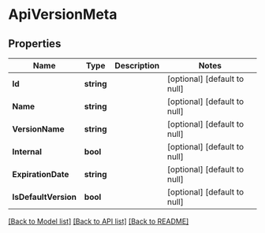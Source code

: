 # ApiVersionMeta

## Properties
Name | Type | Description | Notes
------------ | ------------- | ------------- | -------------
**Id** | **string** |  | [optional] [default to null]
**Name** | **string** |  | [optional] [default to null]
**VersionName** | **string** |  | [optional] [default to null]
**Internal** | **bool** |  | [optional] [default to null]
**ExpirationDate** | **string** |  | [optional] [default to null]
**IsDefaultVersion** | **bool** |  | [optional] [default to null]

[[Back to Model list]](../README.md#documentation-for-models) [[Back to API list]](../README.md#documentation-for-api-endpoints) [[Back to README]](../README.md)

